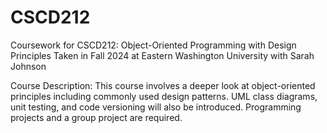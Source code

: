 # CSCD212
Coursework for CSCD212: Object-Oriented Programming with Design Principles
Taken in Fall 2024 at Eastern Washington University with Sarah Johnson 

Course Description:
This course involves a deeper look at object-oriented principles including commonly used design patterns. UML class diagrams, unit testing, and code versioning will also be introduced. Programming projects and a group project are required.
